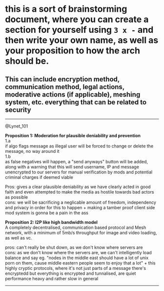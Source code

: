 # this is a sort of brainstorming document, where you can create a section for yourself using `3 x -` and then write your own name, as well as your proposition to how the arch should be.
## This can include encryption method, communication method, legal actions, moderative actions (if applicable), meshing system, etc. everything that can be related to security
---
@Lynet_101  

**Proposition 1: Moderation for plausible deniability and prevention**  
  1.a  
    if algo flags message as illegal user will be forced to change or delete the message, no way around it  
  1.b  
    as false negatives will happen, a "send anyways" button will be added, along with a warning that this will send username, IP and message unencrypted to our servers for manual verification by mods and potential criminal charges if deemed viable   

  Pros: gives a clear plausible deniability as we have clearly acted in good faith and even attempted to make the media as hostile towards bad actors as possible  
  cons: we will be sacrificing a neglicable amount of freedom, independency and privacy in order for this to happen + making a tamber proof client side mod system is gonna be a pain in the ass  

**Proposition 2: I2P like high bandwidth model**  
  A completely decentralised, communication based protocol and Mesh network, with a minimum of 5mb/s throughput for image and video loading, as well as vc.  
  
  pros: can't really be shut down, as we don't know where servers are  
  cons: as we don't know where the servers are, we can't intelligently load balance and say eg. "nodes in the middle east should have a lot of unix porn on them, cause middle eastern people seem to enjoy that a lot" + this highly cryptic protocols, where it's not just parts of a message there's encryptedd but everything is encrypted and tunnalised, are quiet performance heavy and rather slow in general  
  
---
